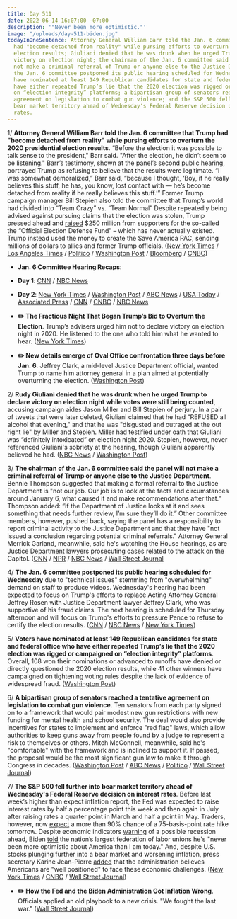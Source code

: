 ```yaml
---
title: Day 511
date: 2022-06-14 16:07:00 -07:00
description: '"Never been more optimistic."'
image: "/uploads/day-511-biden.jpg"
todayInOneSentence: Attorney General William Barr told the Jan. 6 committee that Trump
  had "become detached from reality" while pursing efforts to overturn the 2020 presidential
  election results; Giuliani denied that he was drunk when he urged Trump to declare
  victory on election night; the chairman of the Jan. 6 committee said the panel will
  not make a criminal referral of Trump or anyone else to the Justice Department;
  the Jan. 6 committee postponed its public hearing scheduled for Wednesday; coters
  have nominated at least 149 Republican candidates for state and federal office who
  have either repeated Trump’s lie that the 2020 election was rigged or campaigned
  on “election integrity” platforms; a bipartisan group of senators reached a tentative
  agreement on legislation to combat gun violence; and the S&P 500 fell further into
  bear market territory ahead of Wednesday's Federal Reserve decision on interest
  rates.
---
```


1/ **Attorney General William Barr told the Jan. 6 committee that Trump had "become detached from reality" while pursing efforts to overturn the 2020 presidential election results**. “Before the election it was possible to talk sense to the president," Barr said. "After the election, he didn’t seem to be listening." Barr’s testimony, shown at the panel’s second public hearing, portrayed Trump as refusing to believe that the results were legitimate. “I was somewhat demoralized,” Barr said, “because I thought, ‘Boy, if he really believes this stuff, he has, you know, lost contact with — he’s become detached from reality if he really believes this stuff.’” Former Trump campaign manager Bill Stepien also told the committee that Trump’s world had divided into “Team Crazy” vs. “Team Normal” Despite repeatedly being advised against pursuing claims that the election was stolen, Trump pressed ahead and [raised](https://www.rollingstone.com/politics/politics-news/trump-fundraising-scam-jan-6-hearing-1367359/) $250 million from supporters for the so-called the “Official Election Defense Fund” – which has never actually existed. Trump instead used the money to create the Save America PAC, sending millions of dollars to allies and former Trump officials. ([New York Times](https://www.nytimes.com/2022/06/12/us/politics/trump-bill-stepien-jan-6-hearing.html?smid=url-share) / [Los Angeles Times](https://www.latimes.com/politics/story/2022-06-13/barr-trying-to-shoot-down-trumps-bogus-election-fraud-claims-was-like-playing-whack-a-mole) / [Politico](https://www.politico.com/news/2022/06/13/giuliani-told-trump-declare-victory-election-day-2020-jan-6-00039148) / [Washington Post](https://www.washingtonpost.com/national-security/2022/06/13/jan-6-committee-hearings-live/) / [Bloomberg](https://www.bloomberg.com/news/articles/2022-06-13/trump-raised-millions-citing-fraud-that-aides-told-him-was-false?sref=MIBMEEoj) / [CNBC](https://www.cnbc.com/2022/06/13/bill-barr-testifies-before-house-jan-6-committee-about-trump-election-claims.html))

* **Jan. 6 Committee Hearing Recaps**:

* **Day 1**: [CNN](https://www.cnn.com/2022/06/09/politics/jan-6-hearing-takeaways-thursday/index.html) / [NBC News](https://www.nbcnews.com/politics/congress/jan-6-hearing-committee-takeaways-day-one-rcna32656)

* **Day 2**: [New York Times](https://www.nytimes.com/live/2022/06/13/us/jan-6-hearings-trump) / [Washington Post](https://www.washingtonpost.com/national-security/2022/06/13/jan-6-committee-hearings-live/) / [ABC News](https://abcnews.go.com/Politics/dramatic-details-missed-mondays-jan-hearing/story?id=85363104) / [USA Today](https://www.usatoday.com/story/news/politics/2022/06/13/jan-6-hearing-trump-election-lies/7608978001/) / [Associated Press](https://apnews.com/article/jan-6-hearings-day-2-takeaways-5194979c436b3ee567e0dd20c7cc2f2d) / [CNN](https://www.cnn.com/2022/06/13/politics/jan-6-hearing-takeaways-monday/index.html) / [CNBC](https://www.cnbc.com/2022/06/13/jan-6-capitol-riot-probe-trump-aides-blast-fraud-claims-in-hearing.html) / [NBC News](https://www.nbcnews.com/politics/congress/jan-6-hearing-committee-takeaways-day-two-rcna32994)

* **✏️ The Fractious Night That Began Trump’s Bid to Overturn the Election**. Trump’s advisers urged him not to declare victory on election night in 2020. He listened to the one who told him what he wanted to hear. ([New York Times](https://www.nytimes.com/2022/06/13/us/politics/trump-election-night.html))

* **✏️ New details emerge of Oval Office confrontation three days before Jan. 6**. Jeffrey Clark, a mid-level Justice Department official, wanted Trump to name him attorney general in a plan aimed at potentially overturning the election. ([Washington Post](https://www.washingtonpost.com/politics/2022/06/14/inside-explosive-oval-office-confrontation-three-days-before-jan-6/))

2/ **Rudy Giuliani denied that he was drunk when he urged Trump to declare victory on election night while votes were still being counted**, accusing campaign aides Jason Miller and Bill Stepien of perjury. In a pair of tweets that were later deleted, Giuliani claimed that he had "REFUSED all alcohol that evening," and that he was "disgusted and outraged at the out right lie" by Miller and Stepien. Miller had testified under oath that Giuliani was “definitely intoxicated” on election night 2020. Stepien, however, never referenced Giuliani's sobriety at the hearing, though Giuliani apparently believed he had. ([NBC News](https://www.nbcnews.com/politics/donald-trump/rudy-giuliani-blasts-trump-aides-said-was-drunk-election-night-rcna33485) / [Washington Post](https://www.washingtonpost.com/politics/2022/06/14/trump-team-descends-into-infighting-over-jan-6/))

3/ **The chairman of the Jan. 6 committee said the panel will not make a criminal referral of Trump or anyone else to the Justice Department**. Bennie Thompson suggested that making a formal referral to the Justice Department is "not our job. Our job is to look at the facts and circumstances around January 6, what caused it and make recommendations after that." Thompson added: “If the Department of Justice looks at it and sees something that needs further review, I’m sure they’ll do it.” Other committee members, however, pushed back, saying the panel has a responsibility to report criminal activity to the Justice Department and that they have "not issued a conclusion regarding potential criminal referrals." Attorney General Merrick Garland, meanwhile, said he's watching the House hearings, as are Justice Department lawyers prosecuting cases related to the attack on the Capitol. ([CNN](https://www.cnn.com/2022/06/13/politics/thompson-january-6-trump-criminal-referral-justice-department/index.html) / [NPR](https://www.npr.org/2022/06/13/1104659339/the-attorney-general-and-federal-prosecutors-are-watching-all-of-the-jan-6-heari) / [NBC News](https://www.nbcnews.com/politics/congress/jan-6-committee-will-not-make-criminal-referrals-chairman-says-rcna22325) / [Wall Street Journal](https://www.wsj.com/articles/jan-6-committee-splits-over-possible-criminal-referral-for-trump-11655228691?mod=politics_lead_pos3)

4/ **The Jan. 6 committee postponed its public hearing scheduled for Wednesday** due to "technical issues" stemming from "overwhelming" demand on staff to produce videos. Wednesday's hearing had been expected to focus on Trump's efforts to replace Acting Attorney General Jeffrey Rosen with Justice Department lawyer Jeffrey Clark, who was supportive of his fraud claims. The next hearing is scheduled for Thursday afternoon and will focus on Trump's efforts to pressure Pence to refuse to certify the election results. ([CNN](https://www.cnn.com/2022/06/14/politics/january-6-committee-wednesday-hearing/index.html) / [NBC News](https://www.nbcnews.com/politics/congress/jan-6-committee-abruptly-postpones-wednesday-hearing-rcna33433) / [New York Times](https://www.nytimes.com/2022/06/14/us/politics/jan-6-hearing-delayed.html))

5/ **Voters have nominated at least 149 Republican candidates for state and federal office who have either repeated Trump’s lie that the 2020 election was rigged or campaigned on “election integrity” platforms**. Overall, 108 won their nominations or advanced to runoffs have denied or directly questioned the 2020 election results, while 41 other winners have campaigned on tightening voting rules despite the lack of evidence of widespread fraud. ([Washington Post](https://www.washingtonpost.com/politics/2022/06/14/more-than-100-gop-primary-winners-back-trumps-false-fraud-claims/))

6/ **A bipartisan group of senators reached a tentative agreement on legislation to combat gun violence**. Ten senators from each party signed on to a framework that would pair modest new gun restrictions with new funding for mental health and school security. The deal would also provide incentives for states to implement and enforce "red flag" laws, which allow authorities to keep guns away from people found by a judge to represent a risk to themselves or others. Mitch McConnell, meanwhile, said he's "comfortable" with the framework and is inclined to support it. If passed, the proposal would be the most significant gun law to make it through Congress in decades. ([Washington Post](https://www.washingtonpost.com/politics/2022/06/12/senate-gun-deal-framework/) / [ABC News](https://abcnews.go.com/Politics/senate-group-agrees-broad-outline-gun-law-uvalde/story?id=85341624) / [Politico](https://www.politico.com/minutes/congress/06-14-2022/mcconnell/) / [Wall Street Journal](https://www.wsj.com/articles/cornyn-tries-to-win-over-skeptical-republicans-on-gun-control-proposal-11655231828))

7/ **The S&P 500 fell further into bear market territory ahead of Wednesday's Federal Reserve decision on interest rates**. Before last week’s higher than expect inflation report, the Fed was expected to raise interest rates by half a percentage point this week and then again in July after raising rates a quarter point in March and half a point in May. Traders, however, now [expect](https://www.wsj.com/articles/bad-inflation-reports-raise-odds-of-surprise-0-75-percentage-point-rate-rise-this-week-11655147927?mod=hp_lead_pos1) a more than 90% chance of a 75-basis-point rate hike tomorrow. Despite economic indicators [warning](https://www.bloomberg.com/news/articles/2022-06-14/wall-street-s-favorite-recession-signal-is-back-as-curves-invert?sref=MIBMEEoj) of a possible recession ahead, Biden [told](https://www.bloomberg.com/news/articles/2022-06-14/biden-s-never-been-more-optimistic-despite-troubled-us-economy?srnd=premium&sref=MIBMEEoj) the nation’s largest federation of labor unions he's "never been more optimistic about America than I am today." And, despite U.S. stocks plunging further into a bear market and worsening inflation, press secretary Karine Jean-Pierre [added](https://www.cnn.com/2022/06/13/politics/biden-americans-well-positioned-economy/index.html) that the administration believes Americans are "well positioned" to face these economic challenges. ([New York Times](https://www.nytimes.com/2022/06/14/business/economy/federal-reserve-rates-economy.html) / [CNBC](https://www.cnbc.com/2022/06/13/stock-market-futures-open-to-close-news.html) / [Wall Street Journal](https://www.wsj.com/livecoverage/stock-market-today-dow-jones-bitcoin-fed-rates-06-14-2022?mod=hp_lead_pos1))

* **✏️ How the Fed and the Biden Administration Got Inflation Wrong**. Officials applied an old playbook to a new crisis. "We fought the last war." ([Wall Street Journal](https://www.wsj.com/articles/inflation-economy-federal-reserve-11655134682?mod=djemalertNEWS))
